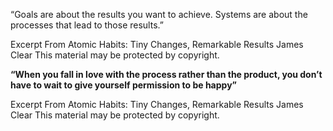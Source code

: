 “Goals are about the results you want to achieve. Systems are about the processes that lead to those results.”

Excerpt From
Atomic Habits: Tiny Changes, Remarkable Results
James Clear
This material may be protected by copyright.

**“When you fall in love with the process rather than the product, you don’t have to wait to give yourself permission to be happy”**

Excerpt From
Atomic Habits: Tiny Changes, Remarkable Results
James Clear
This material may be protected by copyright.